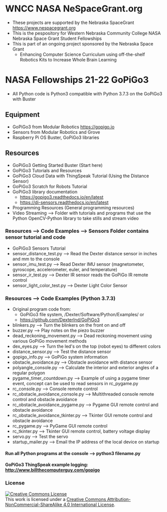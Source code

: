 # WNCC NASA NeSpaceGrant.org
- These projects are supported by the Nebraska SpaceGrant https://www.nespacegrant.org
- This is the pespository for Western Nebraska Community College NASA Nebraska Space Grant Student Fellowships
- This is part of an ongoing project sponsored by the Nebraska Space Grant
  - Enhancing Computer Science Curriculum using off-the-shelf Robotics Kits to Increase Whole Brain Learning

# NASA Fellowships 21-22 GoPiGo3
- All Python code is Python3 compatible with Python 3.7.3 on the GoPiGo3 with Buster
## Equipment
- GoPiGo3 from Modular Robotics https://gopigo.io
- Sensors from Modular Robotics and Grove
- Raspberry Pi OS Buster, GoPiGo3 libraries
## Resources
- GoPiGo3 Getting Started Buster (Start here)
- GoPiGo3 Tutorials and Resources
- GoPiGo3 Cloud Data with ThingSpeak Tutorial (Using the Distance Sensor)
- GoPiGo3 Scratch for Robots Tutorial
- GoPiGo3 library documentation
  - https://gopigo3.readthedocs.io/en/latest
  - https://di-sensors.readthedocs.io/en/latest
- Programming Resources (General programming resources)
- Video Streaming --> Folder with tutorials and programs that use the Python OpenCV-Python library to take stills and stream video
### Resources --> Code Examples --> Sensors Folder contains sensor tutorial and code
- GoPiGo3 Sensors Tutorial
- sensor_distance_test.py --> Read the Dexter distance sensor in inches and mm to the console
- sensor_imu_test.py --> Read Dexter IMU sensor (magnetometer, gyroscope, accelerometer, euler, and temperature)
- sensor_ir_test.py --> Dexter IR sensor reads the GoPiGo IR remote control
- sensor_light_color_test.py --> Dexter Light Color Sensor
### Resources --> Code Examples (Python 3.7.3)
- Original program code from:
  - GoPiGo3 file system, /Dexter/Software/Python/Examples/ or
  - https://github.com/DexterInd/GoPiGo3
- blinkers.py --> Turn the blinkers on the front on and off
- buzzer.py --> Play notes on the piezo buzzer
- dead_reckoning_movement.py --> Dead reckoning movement using various GoPiGo movement methods
- dex_eyes.py --> Turn the led's on the top (robot eyes) to different colors
- distance_sensor.py --> Test the distance sensor
- gopigo_info.py --> GoPiGo system information
- obstacle_avoidance.py --> Obstacle avoidance with distance sensor
- polyangle_console.py --> Calculate the interior and exterior angles of a regular polygon
- pygame_timer_countdown.py --> Example of using a pygame timer event, concept can be used to read sensors in rc_pygame.py
- rc_console.py --> Console remote control
- rc_obstacle_avoidance_console.py --> Multithreaded console remote control and obstacle avoidance
- rc_obstacle_avoidance_pygame.py --> Pygame GUI remote control and obstacle avoidance
- rc_obstacle_avoidance_tkinter.py --> Tkinter GUI remote control and obstacle avoidance
- rc_pygame.py --> PyGame GUI remote control
- rc_tkinter.py --> Tkinter GUI remote control, battery voltage display
- servo.py --> Test the servo
- startup_mailer.py --> Email the IP address of the local device on startup
#### Run all Python programs at the console --> python3 filename.py
#### GoPiGo3 ThingSpeak example logging: http://www.billthecomputerguy.com/gopigo 
### License
<a rel="license" href="http://creativecommons.org/licenses/by-nc-sa/4.0/"><img alt="Creative Commons License" style="border-width:0" src="https://i.creativecommons.org/l/by-nc-sa/4.0/88x31.png" /></a><br />This work is licensed under a <a rel="license" href="http://creativecommons.org/licenses/by-nc-sa/4.0/">Creative Commons Attribution-NonCommercial-ShareAlike 4.0 International License</a>.
